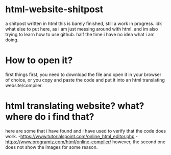 # html-website-shitpost
a shitpost written in html
this is barely finished, still a work in progress. 
idk what else to put here, as i am just messing around with html.
and im also trying to learn how to use github.
half the time i have no idea what i am doing.
# How to open it? 
first things first, you need to download the file and open it in your browser of choice, or you copy and paste the code and put it into an html translating website/compiler. 
# html translating website? what? where do i find that?
here are some that i have found and i have used to verify that the code does work.
-https://www.tutorialspoint.com/online_html_editor.php
-https://www.programiz.com/html/online-compiler/
however, the second one does not show the images for some reason. 
